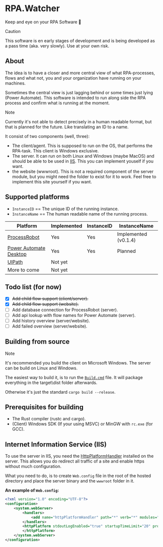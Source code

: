 # RPA.Watcher
Keep and eye on your RPA Software 🧐

> [!CAUTION]
> This software is en early stages of development and is being developed as a pass time (aka. very slowly). Use at your own risk.

## About
The idea is to have a closer and more central view of what RPA-processes, flows and what not, you and your organization have running on your machines.

Sometimes the central view is just lagging behind or some times just lying (Power Automate). This software is intended to run along side the RPA process and confirm what is running at the moment.

> [!NOTE]
> Currently it's not able to detect precisely in a human readable format, but that is planned for the future. Like translating an ID to a name.

It consist of two components (well, three):
- The client/agent. This is supposed to run on the OS, that performs the RPA-task. This client is Windows exclusive.
- The server. It can run on both Linux and Windows (maybe MacOS) and should be able to be used in [IIS](https://en.wikipedia.org/wiki/Internet_Information_Services). This you can implement youself if you want.
- the website (wwwroot). This is not a required component of the server module, but you might need the folder to exist for it to work. Feel free to implement this site yourself if you want.

## Supported platforms
- `InstanceID` == The unique ID of the running instance.
- `InstanceName` == The human readable name of the running process.

| Platform       | Implemented | InstanceID | InstanceName |
| -------------- | ----------- | ---------- | ------------ |
| [ProcessRobot](https://learn.microsoft.com/en-us/power-automate/desktop-flows/softomotive-migrator) | Yes | Yes | Implemented (v0.1.4) |
| [Power Automate Desktop](https://powerautomate.microsoft.com) | Yes | Yes | Planned |
| [UIPath](https://uipath.com) | Not yet |  | |
| More to come | Not yet |  |  |

## Todo list (for now)
- [x] <s>Add child flow support (client/server).</s>
- [x] <s>Add child flow support (website).</s>
- [ ] Add database connection for ProcessRobot (server).
- [ ] Add api lookup with flow names for Power Automate (server).
- [ ] Add history overview (server/website).
- [ ] Add failed overview (server/website).

## Building from source
> [!NOTE]
> It's recommended you build the client on Microsoft Windows. The server can be build on Linux and Windows.

The easiest way to build it, is to run the [`Build.cmd`](Build.cmd) file. It will package everything in the target\dist folder afterwards.

Otherwise it's just the standard `cargo build --release`.

## Prerequisites for building
- The Rust compiler (rustc and cargo).
- (Client) Windows SDK (If your using MSVC) or MinGW with `rc.exe` (for GCC).

## Internet Information Service (IIS)
To use the server in IIS, you need the [HttpPlatformHandler](https://www.iis.net/downloads/microsoft/httpplatformhandler) installed on the server. This allows you do redirect all traffic of a site and enable https without much configuration.

What you need to do, is to create `Web.config` file in the root of the hosted directory and place the server binary and the `wwwroot` folder in it.

**An example of `Web.config`:**
```xml
<?xml version="1.0" encoding="UTF-8"?>
<configuration>
    <system.webServer>
        <handlers>
            <add name="httpPlatformHandler" path="*" verb="*" modules="httpPlatformHandler" resourceType="Unspecified" requireAccess="Script" />
        </handlers>
        <httpPlatform stdoutLogEnabled="true" startupTimeLimit="20" processPath="<PATH_TO_FOLDER>\rpa-watcher-srv.exe">
        </httpPlatform>
    </system.webServer>
</configuration>
```
